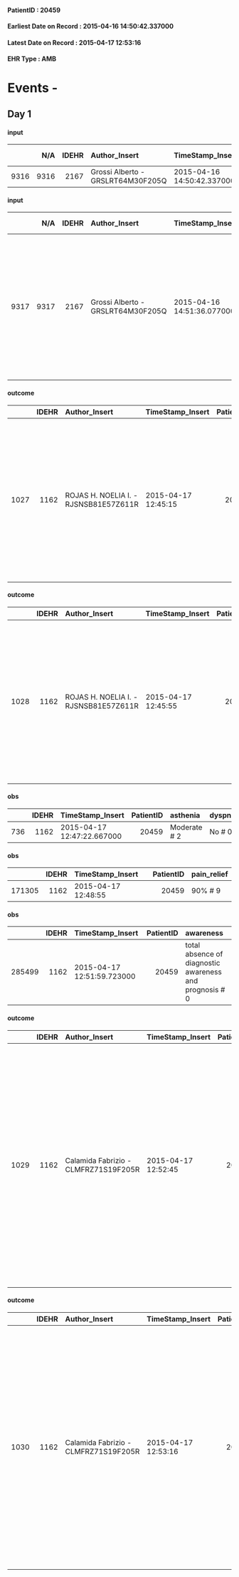
#### PatientID : 20459
#### Earliest Date on Record : 2015-04-16 14:50:42.337000
#### Latest Date on Record : 2015-04-17 12:53:16
#### EHR Type : AMB

# Events - 

## Day 1

#### input
|      |    N/A |   IDEHR | Author_Insert                     | TimeStamp_Insert           | EHRType   |   PatientID |   IDDigitalSignDocument | persone_vicine   |   Unnamed: 0_x.1 |   IDANAMNESI_SOCIALE | Patient   | FamigliaAltro   | Paziente_T   | FamigliaAltro_T   |   Non_Rilevabile_x.1 | Note_Non_Rilevabile_x.1   | opt_Problemi   | chk_contr_sintomi   | opt_paziente_a   | opt_famiglia_a   | opt_adeguatezza   | opt_paziente_solo   | opt_presente_assente   | opt_capacita   | opt_risorse_ec   | opt_paziente_ad   | opt_caregiver_ad   | opt_inv_civile   | Needs     | Fragility   |
|-----:|-------:|--------:|:----------------------------------|:---------------------------|:----------|------------:|------------------------:|:-----------------|-----------------:|---------------------:|:----------|:----------------|:-------------|:------------------|---------------------:|:--------------------------|:---------------|:--------------------|:-----------------|:-----------------|:------------------|:--------------------|:-----------------------|:---------------|:-----------------|:------------------|:-------------------|:-----------------|:----------|:------------|
| 9316 |   9316 |    2167 | Grossi Alberto - GRSLRT64M30F205Q | 2015-04-16 14:50:42.337000 | AMB       |       20459 |                   52525 | N/A              |              882 |                  566 | No#0      | Si#1            | Si#1         | Si#1              |                    0 | NR                        | No#0           | controllo sintomi#0 | Congruenti#1     | Congruenti#1     | No#0              | Si#1                | Presente#1             | Adeguato#0     | Adeguate#1       | Totale#2          | Totale#2           | Si#1             | Clinici#0 | nessuna#0   |

#### input
|      |    N/A |   IDEHR | Author_Insert                     | TimeStamp_Insert           | EHRType   |   PatientID |   IDDigitalSignDocument | persone_vicine   |   Unnamed: 0_x.1 |   IDANAMNESI_SOCIALE |   Non_Rilevabile_x.1 | Note_Non_Rilevabile_x.1   | ds_note_prio                                                                                                                                                                                   |
|-----:|-------:|--------:|:----------------------------------|:---------------------------|:----------|------------:|------------------------:|:-----------------|-----------------:|---------------------:|---------------------:|:--------------------------|:-----------------------------------------------------------------------------------------------------------------------------------------------------------------------------------------------|
| 9317 |   9317 |    2167 | Grossi Alberto - GRSLRT64M30F205Q | 2015-04-16 14:51:36.077000 | AMB       |       20459 |                   52526 | N/A              |              883 |                  567 |                    0 | NR                        | Attualmente ricoverata presso RSA con sintomatologia dolorosa non controllata, gli stessi medici della struttura hanno consigliato un ricovero in hospice per una miglior gestione terapeutica |

#### outcome
|      |   IDEHR | Author_Insert                         | TimeStamp_Insert    |   PatientID |   IDDigitalSignDocument |   IDPAI_VIDAS | opt_problem                         |   opt_problem_num | opt_obiettivo                                                                                                                                                                                           |   opt_obiettivo_num |   opt_stato_problema_num | opt_interventi                                                                                                                     |   opt_interventi_num |
|-----:|--------:|:--------------------------------------|:--------------------|------------:|------------------------:|--------------:|:------------------------------------|------------------:|:--------------------------------------------------------------------------------------------------------------------------------------------------------------------------------------------------------|--------------------:|-------------------------:|:-----------------------------------------------------------------------------------------------------------------------------------|---------------------:|
| 1027 |    1162 | ROJAS H. NOELIA I. - RJSNSB81E57Z611R | 2015-04-17 12:45:15 |       20459 |                   53069 |          2031 | Deficit in the care of s√® # 25 = 0 |                 4 | Keep the remaining capacit√ † ¬ † in taking care of s√®, helping the patient to accept their limitations, considering himself in a realistic and objective (eating, bathing, dressing, delete) # 40 = 0 |                   4 |                        3 | Education - Promoting patient participation # 103 = 0; Educational - Promote the participation of the caregiver / family # 104 = 0 |                    4 |

#### outcome
|      |   IDEHR | Author_Insert                         | TimeStamp_Insert    |   PatientID |   IDDigitalSignDocument |   IDPAI_VIDAS | opt_problem                         |   opt_problem_num | opt_obiettivo                                                                                                                                                                                           |   opt_obiettivo_num | opt_stato_problema   |   opt_stato_problema_num | opt_interventi                                                                                                                     |   opt_interventi_num |
|-----:|--------:|:--------------------------------------|:--------------------|------------:|------------------------:|--------------:|:------------------------------------|------------------:|:--------------------------------------------------------------------------------------------------------------------------------------------------------------------------------------------------------|--------------------:|:---------------------|-------------------------:|:-----------------------------------------------------------------------------------------------------------------------------------|---------------------:|
| 1028 |    1162 | ROJAS H. NOELIA I. - RJSNSB81E57Z611R | 2015-04-17 12:45:55 |       20459 |                   53070 |          2032 | Deficit in the care of s√® # 25 = 0 |                 4 | Keep the remaining capacit√ † ¬ † in taking care of s√®, helping the patient to accept their limitations, considering himself in a realistic and objective (eating, bathing, dressing, delete) # 40 = 0 |                   4 | Open Problem # 1     |                        1 | Education - Promoting patient participation # 103 = 0; Educational - Promote the participation of the caregiver / family # 104 = 0 |                    4 |

#### obs
|     |   IDEHR | TimeStamp_Insert           |   PatientID | asthenia     | dyspnoea   | body_temp    | agitation_behavior_freq   | cognitive_state           |
|----:|--------:|:---------------------------|------------:|:-------------|:-----------|:-------------|:--------------------------|:--------------------------|
| 736 |    1162 | 2015-04-17 12:47:22.667000 |       20459 | Moderate # 2 | No # 0     | Apyrexia # 0 | quiet # 0                 | continuously confused # 1 |

#### obs
|        |   IDEHR | TimeStamp_Insert    |   PatientID | pain_relief   |
|-------:|--------:|:--------------------|------------:|:--------------|
| 171305 |    1162 | 2015-04-17 12:48:55 |       20459 | 90% # 9       |

#### obs
|        |   IDEHR | TimeStamp_Insert           |   PatientID | awareness                                               |
|-------:|--------:|:---------------------------|------------:|:--------------------------------------------------------|
| 285499 |    1162 | 2015-04-17 12:51:59.723000 |       20459 | total absence of diagnostic awareness and prognosis # 0 |

#### outcome
|      |   IDEHR | Author_Insert                        | TimeStamp_Insert    |   PatientID |   IDDigitalSignDocument |   IDPAI_VIDAS | opt_problem                                                                |   opt_problem_num | opt_obiettivo                                                   |   opt_obiettivo_num |   opt_stato_problema_num | opt_interventi                                                                                                                                                                                                                                                                                                                                   |   opt_interventi_num |
|-----:|--------:|:-------------------------------------|:--------------------|------------:|------------------------:|--------------:|:---------------------------------------------------------------------------|------------------:|:----------------------------------------------------------------|--------------------:|-------------------------:|:-------------------------------------------------------------------------------------------------------------------------------------------------------------------------------------------------------------------------------------------------------------------------------------------------------------------------------------------------|---------------------:|
| 1029 |    1162 | Calamida Fabrizio - CLMFRZ71S19F205R | 2015-04-17 12:52:45 |       20459 |                   53081 |          2033 | Alteration of comfort associated with chronic pain and / or acute # 29 = 0 |                 2 | The patient riferir√ † ¬ † a satisfactory pain control # 56 = 0 |                   1 |                        3 | Implementation of the IAP - Therapeutic adjustment # 441 = 0; Implementation of the IAP - Administer the drugs correctly according to the prescription # 442 = 0; Implementation of the IAP - Evaluate the effectiveness of drug administration # 443 = 0; Activation of professionals - Request for activation of the physiotherapist # 450 = 0 |                    2 |

#### outcome
|      |   IDEHR | Author_Insert                        | TimeStamp_Insert    |   PatientID |   IDDigitalSignDocument |   IDPAI_VIDAS | opt_problem                                                                |   opt_problem_num | opt_obiettivo                                                   |   opt_obiettivo_num | opt_stato_problema   |   opt_stato_problema_num | opt_interventi                                                                                                                                                                                                                                                                                                                                   |   opt_interventi_num |
|-----:|--------:|:-------------------------------------|:--------------------|------------:|------------------------:|--------------:|:---------------------------------------------------------------------------|------------------:|:----------------------------------------------------------------|--------------------:|:---------------------|-------------------------:|:-------------------------------------------------------------------------------------------------------------------------------------------------------------------------------------------------------------------------------------------------------------------------------------------------------------------------------------------------|---------------------:|
| 1030 |    1162 | Calamida Fabrizio - CLMFRZ71S19F205R | 2015-04-17 12:53:16 |       20459 |                   53083 |          2034 | Alteration of comfort associated with chronic pain and / or acute # 29 = 0 |                 2 | The patient riferir√ † ¬ † a satisfactory pain control # 56 = 0 |                   1 | Open Problem # 1     |                        1 | Implementation of the IAP - Therapeutic adjustment # 441 = 0; Implementation of the IAP - Administer the drugs correctly according to the prescription # 442 = 0; Implementation of the IAP - Evaluate the effectiveness of drug administration # 443 = 0; Activation of professionals - Request for activation of the physiotherapist # 450 = 0 |                    2 |


